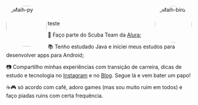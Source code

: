 <div style="display: inline_block"><br>
   <img align="left" alt="Maih-py" height="110" style="border-radius:50px;" 
  src="https://user-images.githubusercontent.com/93302202/184223350-157a553c-4876-4820-99fa-4da4284a141f.png">
  <img align="right" alt="Maih-bird" height="100" style="border-radius:50px;" 
  src="https://user-images.githubusercontent.com/93302202/184218622-1d27626c-fb66-4d10-af6d-62de20eba5f5.png">
</div>

 ##

<h1 align="center"> </h1>

 ##
 
 ##
 
 teste
 </br>
<div display="inline-block">
 <p align="left">🤿 Faço parte do Scuba Team da <a href="https://www.alura.com.br/">Alura</a>;</p>
 <p align="left">📚 Tenho estudado Java e iniciei meus estudos para desenvolver apps para Android;</p>
 <p align="left">📷 Compartilho minhas experiências com transição de carreira, dicas de estudo e tecnologia no <a href="https://www.instagram.com/jeniblo_dev">Instagram</a> e no <a href="https://dev.to/jeniblo_dev">Blog</a>. Segue lá e vem bater um papo!</p>
 <p align="left">☕🎮 só acordo com café, adoro games (mas sou muito ruim em todos) e faço piadas ruins com certa frequência.</p>
</div>
